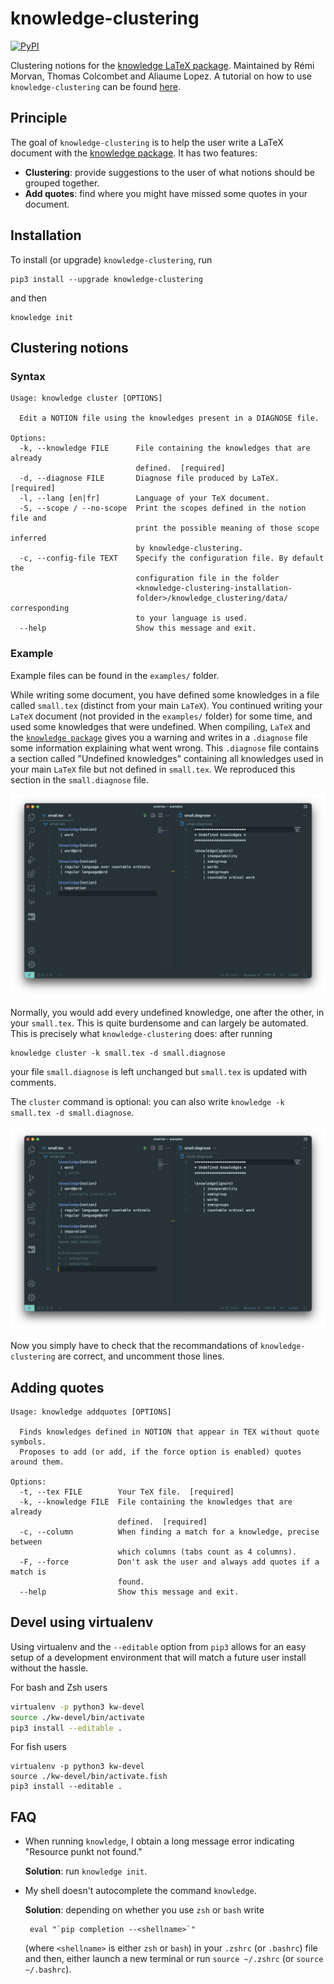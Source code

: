 # knowledge-clustering

[![PyPI](https://img.shields.io/pypi/v/knowledge-clustering.svg)](https://pypi.python.org/pypi/knowledge-clustering)

Clustering notions for the [knowledge LaTeX package](https://ctan.org/pkg/knowledge).
Maintained by Rémi Morvan, Thomas Colcombet and Aliaume Lopez.
A tutorial on how to use `knowledge-clustering` can be found [here](https://github.com/remimorvan/knowledge-examples).

## Principle

The goal of `knowledge-clustering` is to help the user write a LaTeX document with
the [knowledge package](https://ctan.org/pkg/knowledge).
It has two features:

  - **Clustering**: provide suggestions to the user of what notions should be grouped together.
  - **Add quotes**: find where you might have missed some quotes in your document.

## Installation

To install (or upgrade) `knowledge-clustering`, run

    pip3 install --upgrade knowledge-clustering

and then

    knowledge init

## Clustering notions 

### Syntax

```
Usage: knowledge cluster [OPTIONS]

  Edit a NOTION file using the knowledges present in a DIAGNOSE file.

Options:
  -k, --knowledge FILE      File containing the knowledges that are already
                            defined.  [required]
  -d, --diagnose FILE       Diagnose file produced by LaTeX.  [required]
  -l, --lang [en|fr]        Language of your TeX document.
  -S, --scope / --no-scope  Print the scopes defined in the notion file and
                            print the possible meaning of those scope inferred
                            by knowledge-clustering.
  -c, --config-file TEXT    Specify the configuration file. By default the
                            configuration file in the folder
                            <knowledge-clustering-installation-
                            folder>/knowledge_clustering/data/ corresponding
                            to your language is used.
  --help                    Show this message and exit.
```

### Example

Example files can be found in the `examples/` folder.

While writing some document, you have defined some knowledges in a file called `small.tex` (distinct
from your main `LaTeX`).
You continued writing your `LaTeX` document (not provided in the `examples/` folder)
for some time, and used some knowledges that were undefined.
When compiling, `LaTeX` and the [`knowledge package`](https://ctan.org/pkg/knowledge) gives you a warning
and writes in a `.diagnose` file some information explaining what went wrong. This `.diagnose` file contains
a section called "Undefined knowledges" containing all knowledges used in your main `LaTeX` file but not
defined in `small.tex`. We reproduced this section
in the `small.diagnose` file.

![Screenshot of the `small.tex` and `small.diagnose` files before running knowledge-clustering. `small.tex` contains four knowledges, while `small.diagnose` contains five undefined knowledges.](img/small-before.png "Files `small.tex` and `small.diagnose` before running knowledge-clustering")

Normally, you would add every undefined knowledge, one after the other, in your
`small.tex`. This is quite burdensome and can
largely be automated. This is precisely what `knowledge-clustering` does: after running

    knowledge cluster -k small.tex -d small.diagnose

your file `small.diagnose` is left unchanged
but `small.tex` is updated with comments.

The `cluster` command is optional: you can also write `knowledge -k small.tex -d small.diagnose`.

![After running knowledge-clustering, the five undefined knowledges are included in the `small.tex` file as comments.](img/small-after.png "Files `small.tex` and `small.diagnose` after running knowledge-clustering`")

Now you simply have to check that the recommandations of `knowledge-clustering` are
correct, and uncomment those lines.

## Adding quotes

```
Usage: knowledge addquotes [OPTIONS]

  Finds knowledges defined in NOTION that appear in TEX without quote symbols.
  Proposes to add (or add, if the force option is enabled) quotes around them.

Options:
  -t, --tex FILE        Your TeX file.  [required]
  -k, --knowledge FILE  File containing the knowledges that are already
                        defined.  [required]
  -c, --column          When finding a match for a knowledge, precise between
                        which columns (tabs count as 4 columns).
  -F, --force           Don't ask the user and always add quotes if a match is
                        found.
  --help                Show this message and exit.
```

## Devel using virtualenv

Using virtualenv and the `--editable` option from `pip3` allows for an easy
setup of a development environment that will match a future user install without
the hassle.

For bash and Zsh users

```bash
virtualenv -p python3 kw-devel
source ./kw-devel/bin/activate
pip3 install --editable .
```

For fish users

```fish
virtualenv -p python3 kw-devel
source ./kw-devel/bin/activate.fish
pip3 install --editable .
```

## FAQ

- When running `knowledge`, I obtain a long message error indicating "Resource punkt not found."

  **Solution**: run `knowledge init`.

- My shell doesn't autocomplete the command `knowledge`.

  **Solution**: depending on whether you use `zsh` or `bash` write

       eval "`pip completion --<shellname>`"

  (where `<shellname>` is either `zsh` or `bash`)
  in your `.zshrc` (or `.bashrc`) file and then,
  either launch a new terminal or run `source ~/.zshrc`
  (or `source ~/.bashrc`).
